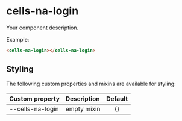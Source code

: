 # cells-na-login

Your component description.

Example:
```html
<cells-na-login></cells-na-login>
```

## Styling

The following custom properties and mixins are available for styling:

| Custom property | Description     | Default        |
|:----------------|:----------------|:--------------:|
| --cells-na-login  | empty mixin     | {}             |
